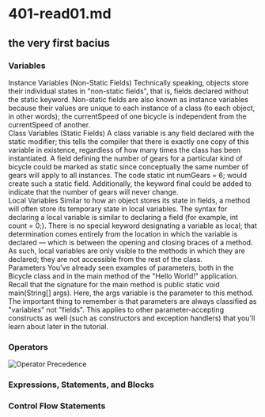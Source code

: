 # 401-read01.md
## **the very first bacius**
### Variables<br />
Instance Variables (Non-Static Fields) Technically speaking, objects store their individual states in "non-static fields", that is, fields declared without the static keyword. Non-static fields are also known as instance variables because their values are unique to each instance of a class (to each object, in other words); the currentSpeed of one bicycle is independent from the currentSpeed of another.<br />
Class Variables (Static Fields) A class variable is any field declared with the static modifier; this tells the compiler that there is exactly one copy of this variable in existence, regardless of how many times the class has been instantiated. A field defining the number of gears for a particular kind of bicycle could be marked as static since conceptually the same number of gears will apply to all instances. The code static int numGears = 6; would create such a static field. Additionally, the keyword final could be added to indicate that the number of gears will never change.<br />
Local Variables Similar to how an object stores its state in fields, a method will often store its temporary state in local variables. The syntax for declaring a local variable is similar to declaring a field (for example, int count = 0;). There is no special keyword designating a variable as local; that determination comes entirely from the location in which the variable is declared — which is between the opening and closing braces of a method. As such, local variables are only visible to the methods in which they are declared; they are not accessible from the rest of the class.<br />
Parameters You've already seen examples of parameters, both in the Bicycle class and in the main method of the "Hello World!" application. Recall that the signature for the main method is public static void main(String[] args). Here, the args variable is the parameter to this method. The important thing to remember is that parameters are always classified as "variables" not "fields". This applies to other parameter-accepting constructs as well (such as constructors and exception handlers) that you'll learn about later in the tutorial.<br />
### Operators<br />

![Operator Precedence](https://www.google.com/imgres?imgurl=https%3A%2F%2Fmedia.geeksforgeeks.org%2Fwp-content%2Fuploads%2Foperators.png&imgrefurl=https%3A%2F%2Fwww.geeksforgeeks.org%2Foperators-in-java%2F&tbnid=2kPEKYoDM96mtM&vet=12ahUKEwix3tyBu5X2AhWu8bsIHdF_AUQQMygHegUIARC2AQ..i&docid=BvC6NbjSCcEM1M&w=785&h=467&q=operator%20precedence%20in%20java&ved=2ahUKEwix3tyBu5X2AhWu8bsIHdF_AUQQMygHegUIARC2AQ)
### Expressions, Statements, and Blocks<br />


### Control Flow Statements<br />

